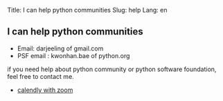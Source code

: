 Title: I can help python communities
Slug: help
Lang: en

## I can help python communities

- Email: darjeeling of gmail.com
- PSF email : kwonhan.bae of python.org

if you need help about python community or python software foundation, feel free to contact me.
- [calendly with zoom](https://calendly.com/kwonhan)
